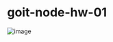 # goit-node-hw-01

![image](https://github.com/SylviaStachera/goit-node-hw-01/assets/113374423/fe120a4b-8dd4-4d3a-b2b8-902cfa3b1b28)
